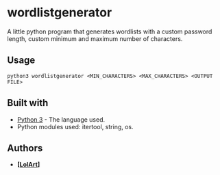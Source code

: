 # wordlistgenerator
A little python program that generates wordlists with a custom password length, custom minimum and maximum number of characters.
## Usage
```
python3 wordlistgenerator <MIN_CHARACTERS> <MAX_CHARACTERS> <OUTPUT FILE>
```
## Built with
* [Python 3](https://www.python.org/downloads/) - The language used.
* Python modules used: itertool, string, os.

## Authors
* **[[LolArt](https://github.com/LilArt)]**
